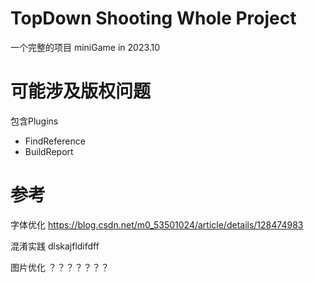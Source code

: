 # TopDown Shooting Whole Project
一个完整的项目 miniGame in 2023.10



# 可能涉及版权问题

包含Plugins

- FindReference
- BuildReport

# 参考
字体优化
https://blog.csdn.net/m0_53501024/article/details/128474983

混淆实践
dlskajfldifdff

图片优化
？？？？？？？